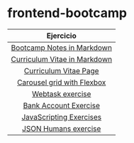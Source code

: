 # frontend-bootcamp

| Ejercicio |
| :------: |
| [Bootcamp Notes in Markdown](https://github.com/sebastian77790/frontend-bootcamp/blob/master/Bootcamp%20Notes/markdown.md) |
| [Curriculum Vitae in Markdown](https://github.com/sebastian77790/frontend-bootcamp/blob/master/CV%20Markdown/CV.md) |
| [Curriculum Vitae Page](https://github.com/sebastian77790/frontend-bootcamp/blob/master/Curriculum%20Vitae%20Page/index.html) |
| [Carousel grid with Flexbox]() |
| [Webtask exercise](https://github.com/sebastian77790/frontend-bootcamp/blob/master/Webtask%20Exercise/fight1v1.html) |
| [Bank Account Exercise](https://github.com/sebastian77790/frontend-bootcamp/blob/master/Bank-Account/functions(Bank%20account).js) |
| [JavaScripting Exercises](https://github.com/sebastian77790/frontend-bootcamp/tree/master/javascripting) |
| [JSON Humans exercise](https://github.com/sebastian77790/frontend-bootcamp/blob/master/JSON%20Humans/Humanos.json) |
